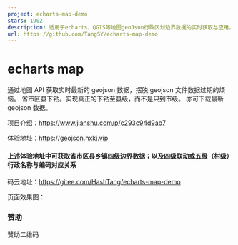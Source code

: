 ```yaml
---
project: echarts-map-demo
stars: 1902
description: 适用于echarts、QGIS等地图geoJson行政区划边界数据的实时获取与应用，json格式数据，全国省市区县多级联动下钻，真正意义的下钻至县级【附最新全国省市区县乡镇三级或四级城市geoJson文件下载，另可下载四级联动或五级（村级）行政编码对应关系】
url: https://github.com/TangSY/echarts-map-demo
---
```


echarts map
===========

通过地图 API 获取实时最新的 geojson 数据，摆脱 geojson 文件数据过期的烦恼。 省市区县下钻。实现真正的下钻至县级，而不是只到市级。 亦可下载最新 geojson 数据。

项目介绍：https://www.jianshu.com/p/c293c94d9ab7

体验地址：https://geojson.hxkj.vip

#### 上述体验地址中可获取省市区县乡镇四级边界数据；以及四级联动或五级（村级）行政名称与编码对应关系

码云地址：https://gitee.com/HashTang/echarts-map-demo

页面效果图：

### 赞助

赞助二维码
